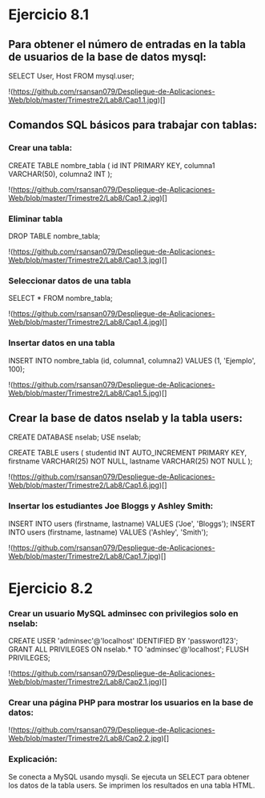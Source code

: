 # Ejercicio 8.1

## Para obtener el número de entradas en la tabla de usuarios de la base de datos mysql:

SELECT User, Host FROM mysql.user;

!(https://github.com/rsansan079/Despliegue-de-Aplicaciones-Web/blob/master/Trimestre2/Lab8/Cap1.1.jpg)[]

## Comandos SQL básicos para trabajar con tablas:

### Crear una tabla:

CREATE TABLE nombre_tabla (
    id INT PRIMARY KEY,
    columna1 VARCHAR(50),
    columna2 INT
);

!(https://github.com/rsansan079/Despliegue-de-Aplicaciones-Web/blob/master/Trimestre2/Lab8/Cap1.2.jpg)[]

### Eliminar tabla

DROP TABLE nombre_tabla;


!(https://github.com/rsansan079/Despliegue-de-Aplicaciones-Web/blob/master/Trimestre2/Lab8/Cap1.3.jpg)[]

### Seleccionar datos de una tabla

SELECT * FROM nombre_tabla;


!(https://github.com/rsansan079/Despliegue-de-Aplicaciones-Web/blob/master/Trimestre2/Lab8/Cap1.4.jpg)[]

### Insertar datos en una tabla

INSERT INTO nombre_tabla (id, columna1, columna2) VALUES (1, 'Ejemplo', 100);


!(https://github.com/rsansan079/Despliegue-de-Aplicaciones-Web/blob/master/Trimestre2/Lab8/Cap1.5.jpg)[]


## Crear la base de datos nselab y la tabla users:

CREATE DATABASE nselab;
USE nselab;

CREATE TABLE users (
    studentid INT AUTO_INCREMENT PRIMARY KEY,
    firstname VARCHAR(25) NOT NULL,
    lastname VARCHAR(25) NOT NULL
);


!(https://github.com/rsansan079/Despliegue-de-Aplicaciones-Web/blob/master/Trimestre2/Lab8/Cap1.6.jpg)[]


### Insertar los estudiantes Joe Bloggs y Ashley Smith:

INSERT INTO users (firstname, lastname) VALUES ('Joe', 'Bloggs');
INSERT INTO users (firstname, lastname) VALUES ('Ashley', 'Smith');

!(https://github.com/rsansan079/Despliegue-de-Aplicaciones-Web/blob/master/Trimestre2/Lab8/Cap1.7.jpg)[]


# Ejercicio 8.2

### Crear un usuario MySQL adminsec con privilegios solo en nselab:

CREATE USER 'adminsec'@'localhost' IDENTIFIED BY 'password123';
GRANT ALL PRIVILEGES ON nselab.* TO 'adminsec'@'localhost';
FLUSH PRIVILEGES;

!(https://github.com/rsansan079/Despliegue-de-Aplicaciones-Web/blob/master/Trimestre2/Lab8/Cap2.1.jpg)[]



### Crear una página PHP para mostrar los usuarios en la base de datos:

!(https://github.com/rsansan079/Despliegue-de-Aplicaciones-Web/blob/master/Trimestre2/Lab8/Cap2.2.jpg)[]

### Explicación:

Se conecta a MySQL usando mysqli.
Se ejecuta un SELECT para obtener los datos de la tabla users.
Se imprimen los resultados en una tabla HTML.
